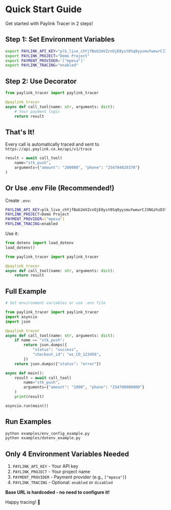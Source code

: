 # Quick Start Guide

Get started with Paylink Tracer in 2 steps!

## Step 1: Set Environment Variables

```bash
export PAYLINK_API_KEY="plk_live_chYjfBob2mVZcnOjE0yst0Sq9yysmuYwewrCJ3NGzhzD3tQ"
export PAYLINK_PROJECT="Demo Project"
export PAYMENT_PROVIDER='["mpesa"]'
export PAYLINK_TRACING="enabled"
```

## Step 2: Use Decorator

```python
from paylink_tracer import paylink_tracer

@paylink_tracer
async def call_tool(name: str, arguments: dict):
    # Your payment logic
    return result
```

## That's It!

Every call is automatically traced and sent to `https://api.paylink.co.ke/api/v1/trace`

```python
result = await call_tool(
    name="stk_push",
    arguments={"amount": "200000", "phone": "254704020370"}
)
```

## Or Use .env File (Recommended!)

Create `.env`:

```bash
PAYLINK_API_KEY=plk_live_chYjfBob2mVZcnOjE0yst0Sq9yysmuYwewrCJ3NGzhzD3tQ
PAYLINK_PROJECT=Demo Project
PAYMENT_PROVIDER=["mpesa"]
PAYLINK_TRACING=enabled
```

Use it:

```python
from dotenv import load_dotenv
load_dotenv()

from paylink_tracer import paylink_tracer

@paylink_tracer
async def call_tool(name: str, arguments: dict):
    return result
```

## Full Example

```python
# Set environment variables or use .env file

from paylink_tracer import paylink_tracer
import asyncio
import json

@paylink_tracer
async def call_tool(name: str, arguments: dict):
    if name == "stk_push":
        return json.dumps({
            "status": "success",
            "checkout_id": "ws_CO_123456",
        })
    return json.dumps({"status": "error"})

async def main():
    result = await call_tool(
        name="stk_push",
        arguments={"amount": "1000", "phone": "254700000000"}
    )
    print(result)

asyncio.run(main())
```

## Run Examples

```bash
python examples/env_config_example.py
python examples/dotenv_example.py
```

## Only 4 Environment Variables Needed

1. `PAYLINK_API_KEY` - Your API key
2. `PAYLINK_PROJECT` - Your project name
3. `PAYMENT_PROVIDER` - Payment provider (e.g., `["mpesa"]`)
4. `PAYLINK_TRACING` - Optional: `enabled` or `disabled`

**Base URL is hardcoded - no need to configure it!**

Happy tracing! 🚀
